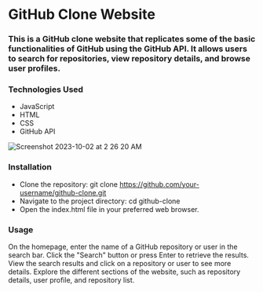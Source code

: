 # GitHub Clone Website
### This is a GitHub clone website that replicates some of the basic functionalities of GitHub using the GitHub API. It allows users to search for repositories, view repository details, and browse user profiles.

### Technologies Used
* JavaScript
*  HTML
*   CSS
* GitHub API
  
![Screenshot 2023-10-02 at 2 26 20 AM](https://github.com/ZiadAhmed-main/GetHub/assets/110579421/34e47b00-2ff6-4e8e-9baa-1c9a47ae52a1)


### Installation
* Clone the repository: git clone https://github.com/your-username/github-clone.git
* Navigate to the project directory: cd github-clone
* Open the index.html file in your preferred web browser.
### Usage
On the homepage, enter the name of a GitHub repository or user in the search bar.
Click the "Search" button or press Enter to retrieve the results.
View the search results and click on a repository or user to see more details.
Explore the different sections of the website, such as repository details, user profile, and repository list.

